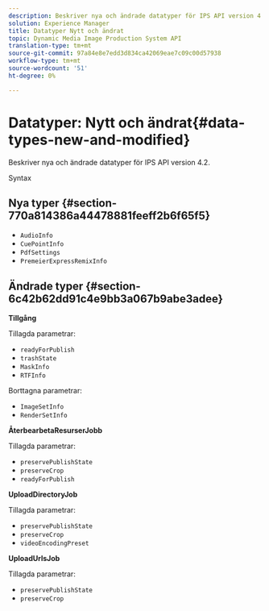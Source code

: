 ```yaml
---
description: Beskriver nya och ändrade datatyper för IPS API version 4.2.
solution: Experience Manager
title: Datatyper Nytt och ändrat
topic: Dynamic Media Image Production System API
translation-type: tm+mt
source-git-commit: 97a84e8e7edd3d834ca42069eae7c09c00d57938
workflow-type: tm+mt
source-wordcount: '51'
ht-degree: 0%

---
```



# Datatyper: Nytt och ändrat{#data-types-new-and-modified}

Beskriver nya och ändrade datatyper för IPS API version 4.2.

Syntax

## Nya typer {#section-770a814386a44478881feeff2b6f65f5}

* `AudioInfo`
* `CuePointInfo`
* `PdfSettings`
* `PremeierExpressRemixInfo`

## Ändrade typer {#section-6c42b62dd91c4e9bb3a067b9abe3adee}

**Tillgång**

Tillagda parametrar:

* `readyForPublish`
* `trashState`
* `MaskInfo`
* `RTFInfo`

Borttagna parametrar:

* `ImageSetInfo`
* `RenderSetInfo`

**ÅterbearbetaResurserJobb**

Tillagda parametrar:

* `preservePublishState`
* `preserveCrop`
* `readyForPublish`

**UploadDirectoryJob**

Tillagda parametrar:

* `preservePublishState`
* `preserveCrop`
* `videoEncodingPreset`

**UploadUrlsJob**

Tillagda parametrar:

* `preservePublishState`
* `preserveCrop`

